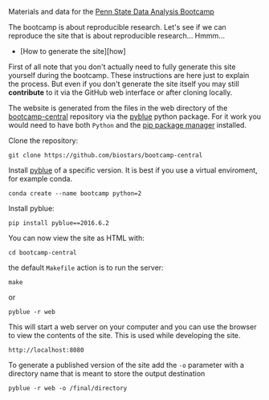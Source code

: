 Materials and data for the [Penn State Data Analysis Bootcamp](https://bootcamp.biostars.io)

The bootcamp is about reproducible research. Let's see if we can reproduce the site that is about reproducible research... Hmmm...

* [How to generate the site][how]

First of all note that you don't actually need to fully generate this site yourself during
the bootcamp. These instructions are here just to
explain the process. But even if you don't generate the
site itself you may still **contribute** to it
via the GitHub web interface or after cloning locally.

The website
is generated from the files in the  web directory of the [bootcamp-central](https://github.com/biostars/bootcamp-central) repository
via the [pyblue][pyblue] python package.
For it work you would need to have both `Python` and the [pip package manager][pip] installed.

Clone the repository:

    git clone https://github.com/biostars/bootcamp-central

Install [pyblue][pyblue] of a specific version. It is best if you use a virtual enviroment, for example conda.

    conda create --name bootcamp python=2

Install pyblue:

    pip install pyblue==2016.6.2

You can now view the site as HTML with:

    cd bootcamp-central

the default `Makefile` action is to run the server:

    make

or

    pyblue -r web

This will start a web server on your computer and you can use the browser
to view the contents of the site. This is used while developing the site.

    http://localhost:8080

To generate a published version of the site add the `-o` parameter
with a directory name that is meant to store the output destination

    pyblue -r web -o /final/directory

[pyblue]: https://github.com/ialbert/pyblue
[pip]: http://pip.readthedocs.org/en/latest/installing.html#install-pip


